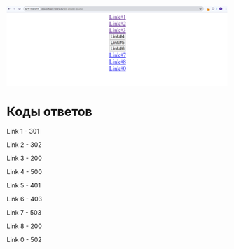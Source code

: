 ![alt text](11.png)

# Коды ответов
Link 1 - 301

Link 2 - 302

Link 3 - 200

Link 4 - 500

Link 5 - 401

Link 6 - 403

Link 7 - 503

Link 8 - 200

Link 0 - 502

